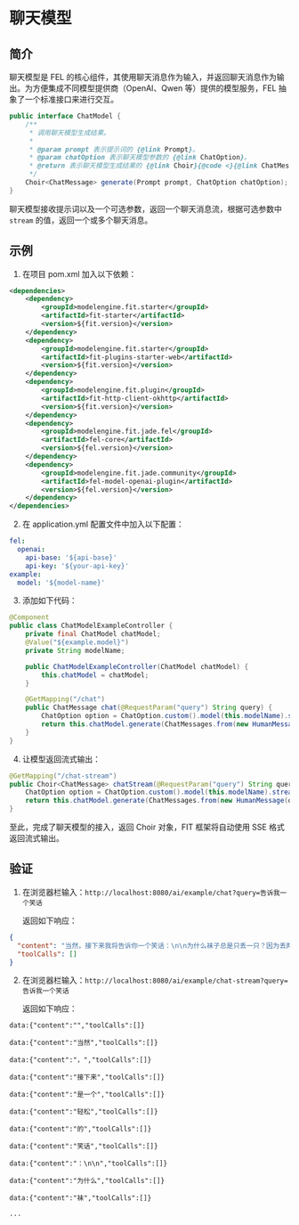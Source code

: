 # 聊天模型

## 简介

聊天模型是 FEL 的核心组件，其使用聊天消息作为输入，并返回聊天消息作为输出。为方便集成不同模型提供商（OpenAI、Qwen 等）提供的模型服务，FEL 抽象了一个标准接口来进行交互。

```java
public interface ChatModel {
    /**
     * 调用聊天模型生成结果。
     *
     * @param prompt 表示提示词的 {@link Prompt}。
     * @param chatOption 表示聊天模型参数的 {@link ChatOption}。
     * @return 表示聊天模型生成结果的 {@link Choir}{@code <}{@link ChatMessage}{@code >}。
     */
    Choir<ChatMessage> generate(Prompt prompt, ChatOption chatOption);
}
```

聊天模型接收提示词以及一个可选参数，返回一个聊天消息流，根据可选参数中 `stream` 的值，返回一个或多个聊天消息。

## 示例

1. 在项目 pom.xml 加入以下依赖：

```xml
<dependencies>
    <dependency>
        <groupId>modelengine.fit.starter</groupId>
        <artifactId>fit-starter</artifactId>
        <version>${fit.version}</version>
    </dependency>
    <dependency>
        <groupId>modelengine.fit.starter</groupId>
        <artifactId>fit-plugins-starter-web</artifactId>
        <version>${fit.version}</version>
    </dependency>
    <dependency>
        <groupId>modelengine.fit.plugin</groupId>
        <artifactId>fit-http-client-okhttp</artifactId>
        <version>${fit.version}</version>
    </dependency>
    <dependency>
        <groupId>modelengine.fit.jade.fel</groupId>
        <artifactId>fel-core</artifactId>
        <version>${fel.version}</version>
    </dependency>
    <dependency>
        <groupId>modelengine.fit.jade.community</groupId>
        <artifactId>fel-model-openai-plugin</artifactId>
        <version>${fel.version}</version>
    </dependency>
</dependencies>
```

2. 在 application.yml 配置文件中加入以下配置：

```yaml
fel:
  openai:
    api-base: '${api-base}'
    api-key: '${your-api-key}'
example:
  model: '${model-name}'
```

3. 添加如下代码：

```java
@Component
public class ChatModelExampleController {
    private final ChatModel chatModel;
    @Value("${example.model}")
    private String modelName;

    public ChatModelExampleController(ChatModel chatModel) {
        this.chatModel = chatModel;
    }

    @GetMapping("/chat")
    public ChatMessage chat(@RequestParam("query") String query) {
        ChatOption option = ChatOption.custom().model(this.modelName).stream(false).build();
        return this.chatModel.generate(ChatMessages.from(new HumanMessage(query)), option).blockAll().get(0);
    }
}

```

4. 让模型返回流式输出：

```java
@GetMapping("/chat-stream")
public Choir<ChatMessage> chatStream(@RequestParam("query") String query) {
    ChatOption option = ChatOption.custom().model(this.modelName).stream(true).build();
    return this.chatModel.generate(ChatMessages.from(new HumanMessage(query)), option);
}
```

至此，完成了聊天模型的接入，返回 Choir 对象，FIT 框架将自动使用 SSE 格式返回流式输出。

## 验证

1. 在浏览器栏输入：`http://localhost:8080/ai/example/chat?query=告诉我一个笑话`

   返回如下响应：

```json
{
  "content": "当然，接下来我将告诉你一个笑话：\n\n为什么袜子总是只丢一只？因为丢两只根本就不会发现。 \n\n希望这能给你带来一些欢笑！如果你还需要其他的笑话或者其他帮助，随时告诉我。",
  "toolCalls": []
}
```

2. 在浏览器栏输入：`http://localhost:8080/ai/example/chat-stream?query=告诉我一个笑话`

   返回如下响应：

```plaintext
data:{"content":"","toolCalls":[]}

data:{"content":"当然","toolCalls":[]}

data:{"content":"，","toolCalls":[]}

data:{"content":"接下来","toolCalls":[]}

data:{"content":"是一个","toolCalls":[]}

data:{"content":"轻松","toolCalls":[]}

data:{"content":"的","toolCalls":[]}

data:{"content":"笑话","toolCalls":[]}

data:{"content":"：\n\n","toolCalls":[]}

data:{"content":"为什么","toolCalls":[]}

data:{"content":"袜","toolCalls":[]}

...
```
